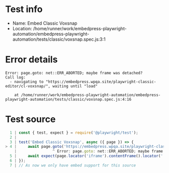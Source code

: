 # Test info

- Name: Embed Classic Voxsnap
- Location: /home/runner/work/embedpress-playwright-automation/embedpress-playwright-automation/tests/classic/voxsnap.spec.js:3:1

# Error details

```
Error: page.goto: net::ERR_ABORTED; maybe frame was detached?
Call log:
  - navigating to "https://embedpress.wpqa.site/playwright-classic-editor/cl-voxsnap/", waiting until "load"

    at /home/runner/work/embedpress-playwright-automation/embedpress-playwright-automation/tests/classic/voxsnap.spec.js:4:16
```

# Test source

```ts
  1 | const { test, expect } = require('@playwright/test');
  2 |
  3 | test('Embed Classic Voxsnap', async ({ page }) => {
> 4 |     await page.goto('https://embedpress.wpqa.site/playwright-classic-editor/cl-voxsnap/')
    |                ^ Error: page.goto: net::ERR_ABORTED; maybe frame was detached?
  5 |     await expect(page.locator('iframe').contentFrame().locator('.player_controls')).toBeVisible();
  6 | });
  7 | // As now we only have embed support for this source 
```